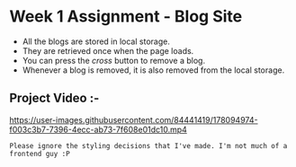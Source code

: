 # Week 1 Assignment - Blog Site

* All the blogs are stored in local storage.
* They are retrieved once when the page loads.
* You can press the _cross_ button to remove a blog.
* Whenever a blog is removed, it is also removed from the local storage.

## Project Video :- 


https://user-images.githubusercontent.com/84441419/178094974-f003c3b7-7396-4ecc-ab73-7f608e01dc10.mp4


`Please ignore the styling decisions that I've made. I'm not much of a frontend guy :P`

